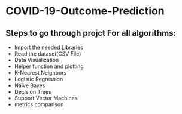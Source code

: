 # COVID-19-Outcome-Prediction

## Steps to go through projct For all algorithms:
- Import the needed Libraries
- Read the dataset(CSV File)
- Data Visualization
- Helper function and plotting
- K-Nearest Neighbors
- Logistic Regression
- Naïve Bayes
- Decision Trees
- Support Vector Machines
- metrics comparison

